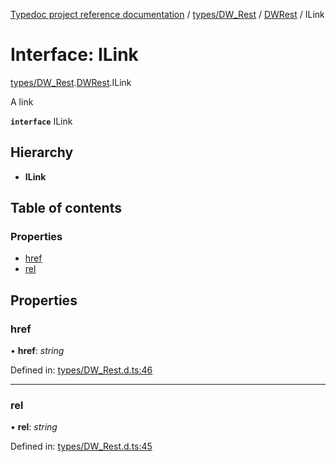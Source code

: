 [Typedoc project reference documentation](../README.md) / [types/DW_Rest](../modules/types_dw_rest.md) / [DWRest](../modules/types_dw_rest.dwrest.md) / ILink

# Interface: ILink

[types/DW_Rest](../modules/types_dw_rest.md).[DWRest](../modules/types_dw_rest.dwrest.md).ILink

A link

**`interface`** ILink

## Hierarchy

* **ILink**

## Table of contents

### Properties

- [href](types_dw_rest.dwrest.ilink.md#href)
- [rel](types_dw_rest.dwrest.ilink.md#rel)

## Properties

### href

• **href**: *string*

Defined in: [types/DW_Rest.d.ts:46](https://github.com/DocuWare/REST-Sample-TS/blob/6171aa8/src/types/DW_Rest.d.ts#L46)

___

### rel

• **rel**: *string*

Defined in: [types/DW_Rest.d.ts:45](https://github.com/DocuWare/REST-Sample-TS/blob/6171aa8/src/types/DW_Rest.d.ts#L45)
